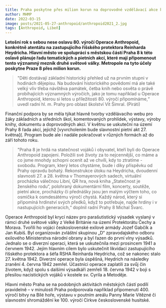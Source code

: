 ```yaml
---
title: Praha poskytne přes milion korun na doprovodné vzdělávací akce k 80. výročí Operace Anthropoid
author: MHMP
date: 2022-03-15
image: posts/2021-05-27-anthropoid/anthropoid2021_2.jpg
tags: [Anthropoid, Libeň]
---
```


**Letošní rok s sebou nese oslavu 80. výročí Operace Anthropoid, konkrétně atentátu na zastupujícího říšského protektora Reinharda Heydricha. Hlavní město ve spolupráci s městskou částí Praha 8 k této oslavě plánuje řadu tematických a pietních akcí, které mají připomenout tento významný mezník druhé světové války. Metropole na tyto účely poskytne Praze 8 přes milion korun.**

>"Děti dostávají základní historický přehled už na prvním stupni v hodinách dějepisu. Na budování historického povědomí má ale také velký vliv třeba návštěva památek, četba knih nebo osvěta o právě probíhajících významných výročích, jako je tomu například u Operace Anthropoid, kterou si letos u příležitosti 80. výročí připomínáme,“ uvedl radní hl. m. Prahy pro oblast školství Vít Šimral. (Piráti)

Finanční podpora by se měla týkat hlavně tvorby vzdělávacího webu pro žáky základních a středních škol, komentovaných prohlídek, výstavy, výroby knihy, dokumentu a doprovodných akcí. V květnu se uskuteční na území Prahy 8 řada akcí, jejichž [vyvrcholením bude slavnostní pietní akt 27. května](. Program bude ale i nadále pokračovat v různých formách až do září tohoto roku.

>"Praha 8 je hrdá na statečnost vojáků i obyvatel, kteří byli do Operace Anthropoid zapojeni. Položili své životy za to nejcennější, co máme a co jsme mnohdy schopni ocenit až ve chvíli, kdy to ztratíme - svobodu. Program, který letos chystáme, bude i díky příspěvku od Prahy opravdu bohatý. Rekonstrukce útoku na Heydricha, dvoudenní slavnosti 27. a 28. května v Thomayerových sadech, virtuální procházka válečnou Libní, QR hra, nová kniha „Statečnost je ženského rodu“, polohraný dokumentární film, koncerty, soutěže, pietní akce, procházky či přednášky jsou jen malým výčtem toho, co osmička k osmdesátému výročí chystá. Každý národ, který si připomíná hrdinství svých předků, když to potřebuje, najde hrdiny i v nastupujících generacích,“ doplnil radní Prahy 8 Michal Švarc.

Operace Anthropoid byl krycí název pro parašutistický výsadek vyslaný v rámci druhé světové války z Velké Británie na území Protektorátu Čechy a Morava. Tvořili ho vojáci československé exilové armády Jozef Gabčík a Jan Kubiš. Byl organizován zvláštní skupinou „D“ zpravodajského odboru exilového Ministerstva národní obrany a byl řazen do první vlny výsadků. Jednalo se o diverzní operaci, která se uskutečnila mezi prosincem 1941 a červnem 1942. Jejím hlavním cílem bylo uskutečnit likvidaci zastupujícího říšského protektora a šéfa RSHA Reinharda Heydricha, což se nakonec stalo 27. května 1942. Diverzní operace byla úspěšná, Heydrich na následky zranění 4. června 1942 zemřel. Účastníci operace zaplatili za svůj čin životem, když spolu s dalšími výsadkáři zemřeli 18. června 1942 v boji s přesilou nacistických vojáků v kostele sv. Cyrila a Metoděje.

Hlavní město Praha se na podobných aktivitách městských částí podílí pravidelně – v minulosti Praha podporovala například připomenutí 400. výročí bitvy na Bílé hoře, výstavu v poutním areálu Panny Marie Vítězné či slavnostní shromáždění ke 100. výročí Církve československé husitské.
